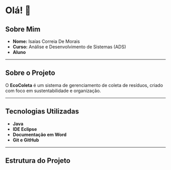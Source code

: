 # Olá! 👋

## Sobre Mim

- **Nome:** Isaías Correia De Morais  
- **Curso:** Análise e Desenvolvimento de Sistemas (ADS)  
- **Aluno**  

---

## Sobre o Projeto

O **EcoColeta** é um sistema de gerenciamento de coleta de resíduos, criado com foco em sustentabilidade e organização.

---

## Tecnologias Utilizadas

- **Java**  
- **IDE Eclipse**  
- **Documentação em Word**  
- **Git e GitHub**  

---

## Estrutura do Projeto


